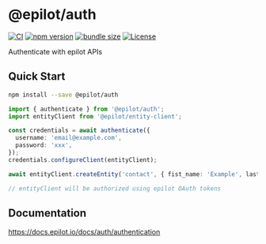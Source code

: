 # @epilot/auth

[![CI](https://github.com/epilot-dev/sdk-js/workflows/CI/badge.svg)](https://github.com/epilot-dev/sdk-js/actions?query=workflow%3ACI)
[![npm version](https://img.shields.io/npm/v/@epilot/auth.svg)](https://www.npmjs.com/package/@epilot/auth)
[![bundle size](https://img.shields.io/bundlephobia/minzip/@epilot/auth?label=gzip%20bundle)](https://bundlephobia.com/package/@epilot/auth)
[![License](http://img.shields.io/:license-mit-blue.svg)](https://github.com/epilot-dev/sdk-js/blob/main/LICENSE)

Authenticate with epilot APIs

## Quick Start

```sh
npm install --save @epilot/auth
```

```typescript
import { authenticate } from '@epilot/auth';
import entityClient from '@epilot/entity-client';

const credentials = await authenticate({
  username: 'email@example.com',
  password: 'xxx',
});
credentials.configureClient(entityClient);

await entityClient.createEntity('contact', { fist_name: 'Example', last_name: 'Contact' });

// entityClient will be authorized using epilot OAuth tokens
```

## Documentation

https://docs.epilot.io/docs/auth/authentication
